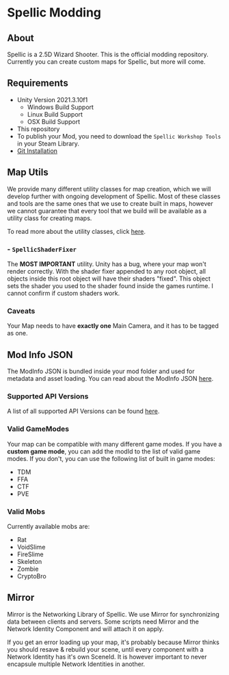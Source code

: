 # Spellic Modding
## About
Spellic is a 2.5D Wizard Shooter. This is the official modding repository. Currently you can create custom maps for Spellic, but more will come.
## Requirements
- Unity Version 2021.3.10f1
  - Windows Build Support
  - Linux Build Support
  - OSX Build Support
- This repository
- To publish your Mod, you need to download the `Spellic Workshop Tools` in your Steam Library.
- [Git Installation](https://git-scm.com/downloads)

## Map Utils
We provide many different utility classes for map creation, which we will develop further with ongoing development of Spellic. Most of these classes and tools are the same ones that we use to create built in maps, however we cannot guarantee that every tool that we build will be available as a utility class for creating maps.

To read more about the utility classes, click [here](docs/0.4.0/Map_Utils_API_0.4.0.md).

### - `SpellicShaderFixer`
The **MOST IMPORTANT** utility. Unity has a bug, where your map won't render correctly. With the shader fixer appended to any root object, all objects inside this root object will have their shaders "fixed". This object sets the shader you used to the shader found inside the games runtime. I cannot confirm if custom shaders work.
### Caveats
Your Map needs to have **exactly one** Main Camera, and it has to be tagged as one.
## Mod Info JSON
The ModInfo JSON is bundled inside your mod folder and used for metadata and asset loading.
You can read about the ModInfo JSON [here](docs/0.4.0/Json_API_0.4.0.md).
### Supported API Versions
A list of all supported API Versions can be found [here](docs/API_VERSIONS.md).

### Valid GameModes
Your map can be compatible with many different game modes. If you have a **custom game mode**, you can add the modId to the list of valid game modes. If you don't, you can use the following list of built in game modes:
- TDM
- FFA
- CTF
- PVE

### Valid Mobs
Currently available mobs are:
- Rat
- VoidSlime
- FireSlime
- Skeleton
- Zombie
- CryptoBro

## Mirror
Mirror is the Networking Library of Spellic. We use Mirror for synchronizing data between clients and servers. Some scripts need Mirror and the Network Identity Component and will attach it on apply.

If you get an error loading up your map, it's probably because Mirror thinks you should resave & rebuild your scene, until every component with a Network Identity has it's own SceneId. It is however important to never encapsule multiple Network Identities in another.